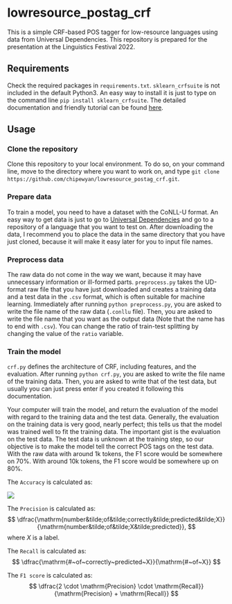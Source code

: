 # lowresource_postag_crf

This is a simple CRF-based POS tagger for low-resource languages using data from Universal Dependencies.
This repository is prepared for the presentation at the Linguistics Festival 2022.

## Requirements

Check the required packages in `requirements.txt`.
`sklearn_crfsuite` is not included in the default Python3.
An easy way to install it is just to type on the command line `pip install sklearn_crfsuite`.
The detailed documentation and friendly tutorial can be found [here](https://sklearn-crfsuite.readthedocs.io/en/latest/ "sklearn-crfsuite 0.3 documentation").

## Usage

### Clone the repository

Clone this repository to your local environment.
To do so, on your command line, move to the directory where you want to work on,
and type `git clone https://github.com/chipewyan/lowresource_postag_crf.git`.

### Prepare data

To train a model, you need to have a dataset with the CoNLL-U format.
An easy way to get data is just to go to [Universal Dependencies](https://universaldependencies.org "Universal Dependencies")
and go to a repository of a language that you want to test on.
After downloading the data, I recommend you to place the data in the same directory that you have just cloned,
because it will make it easy later for you to input file names.

### Preprocess data

The raw data do not come in the way we want,
because it may have unnecessary information or ill-formed parts.
`preprocess.py` takes the UD-format raw file that you have just downloaded and creates a training data and a test data in the `.csv` format, which is often suitable for machine learning.
Immediately after running `python preprocess.py`, you are asked to write the file name of the raw data (`.conllu` file).
Then, you are asked to write the file name that you want as the output data
(Note that the name has to end with `.csv`).
You can change the ratio of train-test splitting by changing the value of the `ratio` variable.

### Train the model

`crf.py` defines the architecture of CRF, including features, and the evaluation.
After running `python crf.py`, you are asked to write the file name of the training data.
Then, you are asked to write that of the test data, but usually you can just press enter if you created it following this documentation.

Your computer will train the model, and return the evaluation of the model with regard to the training data and the test data.
Generally, the evaluation on the training data is very good, nearly perfect;
this tells us that the model was trained well to fit the training data.
The important gist is the evaluation on the test data.
The test data is unknown at the training step, so our objective is to make the model tell the correct POS tags on the test data.
With the raw data with around 1k tokens, the F1 score would be somewhere on 70%.
With around 10k tokens, the F1 score would be somewhere up on 80%.

The `Accuracy` is calculated as:

<img src="https://latex.codecogs.com/gif.latex?\dfrac{\mathrm{number&tilde;of&tilde;correct&tilde;predictions}}{\mathrm{Total&tilde;number&tilde;of&tilde;predictions}}" />

The `Precision` is calculated as:
$$ \dfrac{\mathrm{number&tilde;of&tilde;correctly&tilde;predicted&tilde;X}}{\mathrm{number&tilde;of&tilde;X&tilde;predicted}}, $$
where $X$ is a label.

The `Recall` is calculated as:
$$ \dfrac{\mathrm{#~of~correctly~predicted~X}}{\mathrm{#~of~X}} $$

The `F1 score` is calculated as:
$$ \dfrac{2 \cdot \mathrm{Precision} \cdot \mathrm{Recall}}{\mathrm{Precision} + \mathrm{Recall}} $$